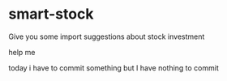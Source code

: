 # smart-stock
Give you some import suggestions about stock investment 

help me

today i have to commit something but I have nothing to commit